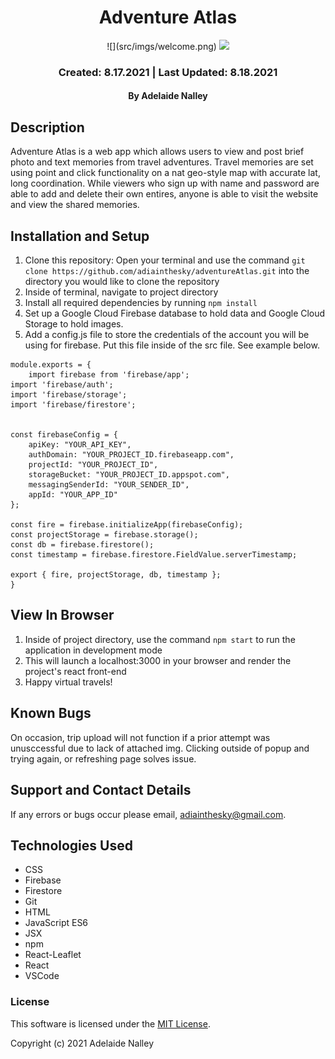 <div align="center">

# Adventure Atlas

</div>

<div align="center">
![](src/imgs/welcome.png)
<img src="./img/GoinOffGrid.png" width="30%" height="auto" >
</div>
<h3 align="center">Created: 8.17.2021 | Last Updated: 8.18.2021</h3>
<h4 align="center"> By Adelaide Nalley</h4>

## Description

Adventure Atlas is a web app which allows users to view and post brief photo and text memories from travel adventures. Travel memories are set using point and click functionality on a nat geo-style map with accurate lat, long coordination. While viewers who sign up with name and password are able to add and delete their own entires, anyone is able to visit the website and view the shared memories.   

## Installation and Setup

1. Clone this repository: Open your terminal and use the command `git clone https://github.com/adiainthesky/adventureAtlas.git` into the directory you would like to clone the repository
2. Inside of terminal, navigate to project directory 
3. Install all required dependencies by running `npm install`
4. Set up a Google Cloud Firebase database to hold data and Google Cloud Storage to hold images.
5. Add a config.js file to store the credentials of the account you will be using for firebase. Put this file inside of the src file. See example below. 

```
module.exports = {
    import firebase from 'firebase/app';
import 'firebase/auth';
import 'firebase/storage';
import 'firebase/firestore';


const firebaseConfig = {
    apiKey: "YOUR_API_KEY",
    authDomain: "YOUR_PROJECT_ID.firebaseapp.com",
    projectId: "YOUR_PROJECT_ID",
    storageBucket: "YOUR_PROJECT_ID.appspot.com",
    messagingSenderId: "YOUR_SENDER_ID",
    appId: "YOUR_APP_ID"
};

const fire = firebase.initializeApp(firebaseConfig);
const projectStorage = firebase.storage();
const db = firebase.firestore();
const timestamp = firebase.firestore.FieldValue.serverTimestamp;

export { fire, projectStorage, db, timestamp };
}

```

## View In Browser

1. Inside of project directory, use the command `npm start` to run the application in development mode
2. This will launch a localhost:3000 in your browser and render the project's react front-end
3. Happy virtual travels!

## Known Bugs

On occasion, trip upload will not function if a prior attempt was unusccessful due to lack of attached img.  Clicking outside of popup and trying  again, or refreshing page solves issue.

## Support and Contact Details

If any errors or bugs occur please email, <adiainthesky@gmail.com>.

## Technologies Used

- CSS
- Firebase
- Firestore
- Git
- HTML
- JavaScript ES6
- JSX
- npm
- React-Leaflet
- React
- VSCode


### License

This software is licensed under the [MIT License](https://choosealicense.com/licenses/mit/).

Copyright (c) 2021 Adelaide Nalley